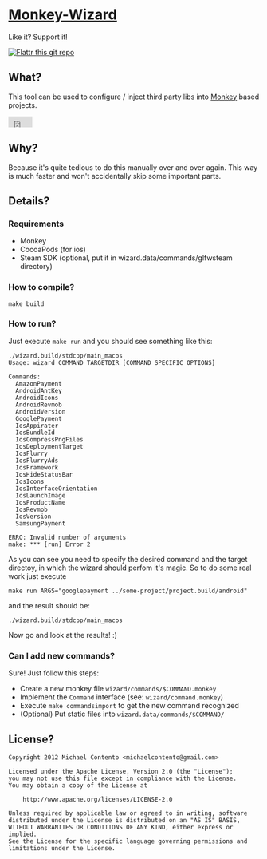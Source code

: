# [Monkey-Wizard][]

Like it? Support it! 

[![Flattr this git repo](http://api.flattr.com/button/flattr-badge-large.png)](https://flattr.com/submit/auto?user_id=kaffeefleck&url=https://github.com/michaelcontento/monkey-wizard&title=Monkey-Wizard&language=en_GB&tags=github&category=software)

## What?

This tool can be used to configure / inject third party libs into [Monkey][]
based projects.

<iframe style="border: 0; margin: 0; padding: 0;"
        src="https://www.gittip.com/michaelcontento/widget.html"
        width="48pt" height="22pt"></iframe>

## Why?

Because it's quite tedious to do this manually over and over again. This way is
much faster and won't accidentally skip some important parts.

## Details?

### Requirements
* Monkey
* CocoaPods (for ios)
* Steam SDK (optional, put it in wizard.data/commands/glfwsteam directory)

### How to compile?

    make build

### How to run?

Just execute `make run` and you should see something like this:

    ./wizard.build/stdcpp/main_macos
    Usage: wizard COMMAND TARGETDIR [COMMAND SPECIFIC OPTIONS]

    Commands:
      AmazonPayment
      AndroidAntKey
      AndroidIcons
      AndroidRevmob
      AndroidVersion
      GooglePayment
      IosAppirater
      IosBundleId
      IosCompressPngFiles
      IosDeploymentTarget
      IosFlurry
      IosFlurryAds
      IosFramework
      IosHideStatusBar
      IosIcons
      IosInterfaceOrientation
      IosLaunchImage
      IosProductName
      IosRevmob
      IosVersion
      SamsungPayment

    ERRO: Invalid number of arguments
    make: *** [run] Error 2

As you can see you need to specify the desired command and the target directoy,
in which the wizard should perfom it's magic. So to do some real work just
execute

	make run ARGS="googlepayment ../some-project/project.build/android"
	
and the result should be:

    ./wizard.build/stdcpp/main_macos

Now go and look at the results! :)

### Can I add new commands?

Sure! Just follow this steps:

* Create a new monkey file `wizard/commands/$COMMAND.monkey`
* Implement the `Command` interface (see: `wizard/command.monkey`)
* Execute `make commandsimport` to get the new command recognized
* (Optional) Put static files into `wizard.data/commands/$COMMAND/`

## License?

    Copyright 2012 Michael Contento <michaelcontento@gmail.com>

    Licensed under the Apache License, Version 2.0 (the "License");
    you may not use this file except in compliance with the License.
    You may obtain a copy of the License at

        http://www.apache.org/licenses/LICENSE-2.0

    Unless required by applicable law or agreed to in writing, software
    distributed under the License is distributed on an "AS IS" BASIS,
    WITHOUT WARRANTIES OR CONDITIONS OF ANY KIND, either express or implied.
    See the License for the specific language governing permissions and
    limitations under the License.

  [Monkey]: http://www.monkeycoder.co.nz/
  [Monkey-Wizard]: https://github.com/michaelcontento/monkey-wizard
